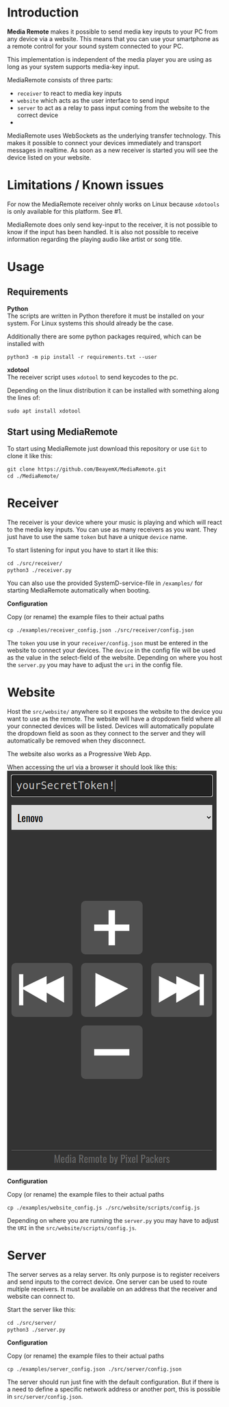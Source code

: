 # Introduction
**Media Remote** makes it possible to send media key inputs to your PC from any device via a website. This means that you can use your smartphone as a remote control for your sound system connected to your PC. 

This implementation is independent of the media player you are using as long as your system supports media-key input.

MediaRemote consists of three parts:
+ `receiver` to react to media key inputs
+ `website` which acts as the user interface to send input
+ `server` to act as a relay to pass input coming from the website to the correct device
+ 
MediaRemote uses WebSockets as the underlying transfer technology. This makes it possible to connect your devices immediately and transport messages in realtime. As soon as a new receiver is started you will see the device listed on your website.

# Limitations / Known issues
For now the MediaRemote receiver ohnly works on Linux because `xdotools` is only available for this platform. See #1.

MediaRemote does only send key-input to the receiver, it is not possible to know if the input has been handled. It is also not possible to receive information regarding the playing audio like artist or song title.


# Usage
## Requirements
**Python**  
The scripts are written in Python therefore it must be installed on your system. For Linux systems this should already be the case.

Additionally there are some python packages required, which can be installed with 
```
python3 -m pip install -r requirements.txt --user
```

**xdotool**  
The receiver script uses `xdotool` to send keycodes to the pc.

Depending on the linux distribution it can be installed with something along the lines of:

```
sudo apt install xdotool
```

## Start using MediaRemote
To start using MediaRemote just download this repository or use `Git` to clone it like this:
```
git clone https://github.com/BeayemX/MediaRemote.git
cd ./MediaRemote/
```


# Receiver
The receiver is your device where your music is playing and which will react to the media key inputs. You can use as many receivers as you want. They just have to use the same `token` but have a unique `device` name. 

To start listening for input you have to start it like this:

```
cd ./src/receiver/
python3 ./receiver.py
```

You can also use the provided SystemD-service-file in `/examples/` for starting MediaRemote automatically when booting.

**Configuration**

Copy (or rename) the example files to their actual paths
```
cp ./examples/receiver_config.json ./src/receiver/config.json 
```

The `token` you use in your `receiver/config.json` must be entered in the website to connect your devices.
The `device` in the config file will be used as the value in the select-field of the website.
Depending on where you host the `server.py` you may have to adjust the `uri` in the config file.




# Website
Host the `src/website/` anywhere so it exposes the website to the device you want to use as the remote. The website will have a dropdown field where all your connected devices will be listed. 
Devices will automatically populate the dropdown field as soon as they connect to the server and they will automatically be removed when they disconnect.

The website also works as a Progressive Web App.

When accessing the url via a browser it should look like this:
![Website](documentation/images/Website.png)


**Configuration**

Copy (or rename) the example files to their actual paths
```
cp ./examples/website_config.js ./src/website/scripts/config.js 
```

Depending on where you are running the `server.py` you may have to adjust the `URI` in the `src/website/scripts/config.js`.


# Server
The server serves as a relay server. Its only purpose is to register receivers and send inputs to the correct device.
One server can be used to route multiple receivers. It must be available on an address that the receiver and website can connect to.

Start the server like this: 
```
cd ./src/server/
python3 ./server.py
```

**Configuration**

Copy (or rename) the example files to their actual paths
```
cp ./examples/server_config.json ./src/server/config.json 
```

The server should run just fine with the default configuration. But if there is a need to define a specific network address or another port, this is possible in `src/server/config.json`. 
